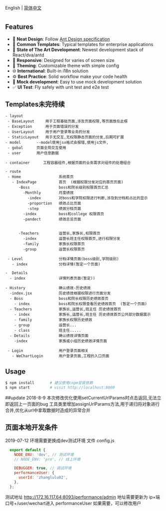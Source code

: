 English | [简体中文](./README.zh-CN.md)

# 

## Features

- :gem: **Neat Design**: Follow [Ant Design specification](http://ant.design/)
- :triangular_ruler: **Common Templates**: Typical templates for enterprise applications
- :rocket: **State of The Art Development**: Newest development stack of React/dva/antd
- :iphone: **Responsive**: Designed for varies of screen size
- :art: **Theming**: Customizable theme with simple config
- :globe_with_meridians: **International**: Built-in i18n solution
- :gear: **Best Practice**: Solid workflow make your code health
- :1234: **Mock development**: Easy to use mock development solution
- :white_check_mark: **UI Test**: Fly safely with unit test and e2e test

## Templates未完待续

```
- layout
 - BaseLayout     用于工程基础页面,涉及页面权限,等页面放在此框
 - Exception      用于页面错误的分发
 - UserLayout     用于用户登录等业务的分发
 - StaticLayout   用于无交互,无权限静态页面的分发,后期可扩展
- model       --model使用jsx格式会报错,使用js文件,
 - gobal      页面全局交互使用
 - user       用户信息数据

- container      工程容器组件,根据页面的业务需求对组件的处理组合

- route
 - Home                 系统首页
   - IndexPage          首页  (根据权限分发对应的首页页面)
      -Boss             boss和院长级别权限首页汇总
        -Monthly        月度绩效
          -index        对boss和学院权限进行判断,涉及到分档和占比的显示
          -proportion   绩效占比页面
          -step         绩效分档页面
        -index          boss和college 权限首页
        -pandect        绩效总览页面
        

      -Teachers         运营长,家族长,权限首页
        -index          运营长班主任权限首页,进行权限分发
        -family         家族长权限首页
        -group          运营长权限首页

 - Level                分档详情页面(boss级别,学院级别)
   - index              分档详情(暂定一个页面)

-  Details
  - index               详情列表页面(暂定))

- History               确认绩效-历史绩效
  -index.jsx            历史绩效根据权限进行页面分发
  - Boss                boss和院长权限历史绩效首页
    - index             boss和院长权限查看历史绩效首页  (暂定一个页面)
  - Teachers            家族长,运营长,班主任 历史绩效首页
    - index             家族长,运营长,班主任 历史绩效首页公共部分数据展示
    - family            家族长权限历史绩效
    - group             运营长...
    - class             班主任.....
  - Details             确认绩效详情页面
    -index              家族或小组历史绩效详情页面

 - Login                用户登录页面相关
   - WeChartLogin       用户登录页面,工程的入口页面
```

## Usage

```bash
$ npm install       # 建议使用cnpm安装依赖
$ npm start         # visit http://localhost:8000
```
##update
2018-8-9
    本次修改优化使用setCurrentUrlParams时点击返回,无法立即返回上一页面的bug
    工具类里增加assignUrlParams方法,用于递归将对象进行合并,优化从url中拿取数据时造成的异常合并

## 页面本地开发条件
2019-07-12 环境需要更换成dev测试环境 文件 config.js
```javascript
  export default {
    NODE_ENV: 'dev', // 测试环境
    // NODE_ENV: 'pro', // 线上环境

    DEBUGGER: true, // 调试环境
    performanceUser: {
      userId: 'zhanglulu02',
    },
  };
```
测试地址 http://172.16.117.64:8093/performance/admin 
地址需要更新为 ip+端口号+/user/wechart进入
performanceUser 如果需要，可以修改用户